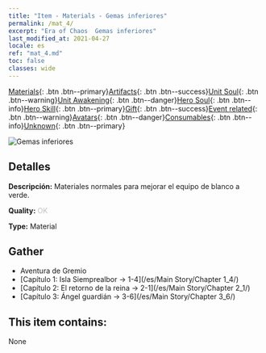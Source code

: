 ```yaml
---
title: "Item - Materials - Gemas inferiores"
permalink: /mat_4/
excerpt: "Era of Chaos  Gemas inferiores"
last_modified_at: 2021-04-27
locale: es
ref: "mat_4.md"
toc: false
classes: wide
---
```

 [Materials](/ItemsES/){: .btn .btn--primary}[Artifacts](/ItemsES/Artifacts/){: .btn .btn--success}[Unit Soul](/ItemsES/UnitSoul/){: .btn .btn--warning}[Unit Awakening](/ItemsES/UnitAwakening/){: .btn .btn--danger}[Hero Soul](/ItemsES/HeroSoul/){: .btn .btn--info}[Hero Skill](/ItemsES/HeroSkill/){: .btn .btn--primary}[Gift](/ItemsES/Gift/){: .btn .btn--success}[Event related](/ItemsES/Events/){: .btn .btn--warning}[Avatars](/ItemsES/Avatars/){: .btn .btn--danger}[Consumables](/ItemsES/Consumables/){: .btn .btn--info}[Unknown](/ItemsES/Unknown/){: .btn .btn--primary}

 ![Gemas inferiores](/images/t/i_cailiao_baoshi1.png)

## Detalles
 **Descripción:** Materiales normales para mejorar el equipo de blanco a verde.

 **Quality:** <span style="color: #C0C0C0">OK</span>

 **Type:** Material

## Gather

*    Aventura de Gremio 
*    [Capítulo 1: Isla Siemprealbor -> 1-4](/es/Main Story/Chapter 1_4/) 
*    [Capítulo 2: El retorno de la reina -> 2-1](/es/Main Story/Chapter 2_1/) 
*    [Capítulo 3: Ángel guardián -> 3-6](/es/Main Story/Chapter 3_6/) 

## This item contains:

  None

